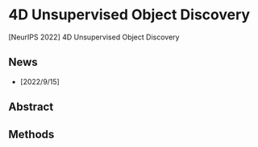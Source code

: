 # 4D Unsupervised Object Discovery
[NeurIPS 2022] 4D Unsupervised Object Discovery

## News
- [2022/9/15]

## Abstract


## Methods
